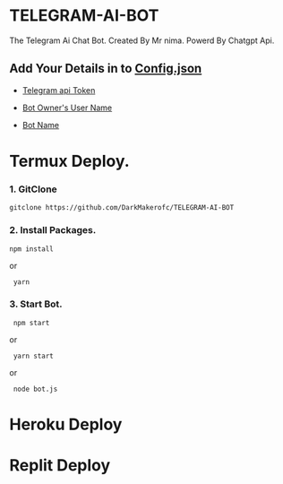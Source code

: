 # TELEGRAM-AI-BOT
The Telegram Ai Chat Bot. Created By Mr nima. Powerd By Chatgpt Api.

##  Add Your Details in to [Config.json](Config.json) 

* [Telegram api Token](Config.json#L5)

* [Bot Owner's User Name](Config.json#L3)

* [Bot Name](Config.json#L7)

# Termux Deploy.

### 1. GitClone 
    gitclone https://github.com/DarkMakerofc/TELEGRAM-AI-BOT

### 2. Install Packages.
    npm install
or

     yarn

### 3. Start Bot. 
     npm start 
or

     yarn start
or

     node bot.js


# Heroku Deploy

# Replit Deploy
